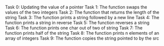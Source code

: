 Task 0: Updating the value of a pointer
Task 1: The function swaps the values of the two integers
Task 2: The function that returns the length of the string
Task 3: The function prints a string followed by a new line
Task 4: The function prints a string in reverse
Task 5: The function reverses a string
Task 6: The function prints one char out of two of string
Task 7: The function prints half of the string
Task 8: The function prints n elements of an array of integers
Task 9: The function copies the string pointed to by the src

